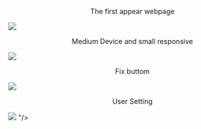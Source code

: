 <p align="center">The first appear webpage</p>
<img src="https://firebasestorage.googleapis.com/v0/b/firstproject-b9c4b.appspot.com/o/cssdesingfirst.png?alt=media&token=f4ba3629-79cb-43f9-ac75-d9133caf57c5"/>
<div class="dropdown-driver"></div>
<p align="center"> Medium Device and small responsive</p>
<img src="https://firebasestorage.googleapis.com/v0/b/firstproject-b9c4b.appspot.com/o/css2.png?alt=media&token=2fcf2cf3-7e62-4bed-bfef-be7dc13e6978"/>
<p align="center"> Fix buttom</p>
<img src="https://firebasestorage.googleapis.com/v0/b/firstproject-b9c4b.appspot.com/o/css1.png?alt=media&token=01e916da-8337-4b59-ac17-6a448f3a189d"/>
<p align="center">User Setting</p>
<img src="https://firebasestorage.googleapis.com/v0/b/firstproject-b9c4b.appspot.com/o/user%20page.png?alt=media&token=6bc0bb1f-b470-4f0e-8d87-5822888c5708"/>
"/>

